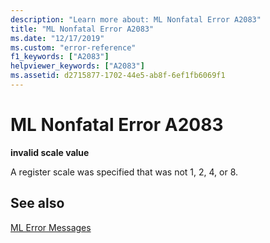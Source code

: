 ```yaml
---
description: "Learn more about: ML Nonfatal Error A2083"
title: "ML Nonfatal Error A2083"
ms.date: "12/17/2019"
ms.custom: "error-reference"
f1_keywords: ["A2083"]
helpviewer_keywords: ["A2083"]
ms.assetid: d2715877-1702-44e5-ab8f-6ef1fb6069f1
---
```

# ML Nonfatal Error A2083

**invalid scale value**

A register scale was specified that was not 1, 2, 4, or 8.

## See also

[ML Error Messages](ml-error-messages.md)
